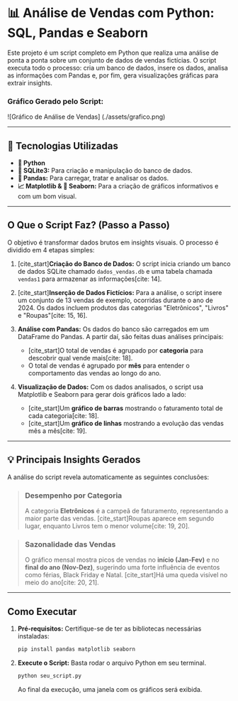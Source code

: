 # 📊 Análise de Vendas com Python: SQL, Pandas e Seaborn

Este projeto é um script completo em Python que realiza uma análise de ponta a ponta sobre um conjunto de dados de vendas fictícias. O script executa todo o processo: cria um banco de dados, insere os dados, analisa as informações com Pandas e, por fim, gera visualizações gráficas para extrair insights.

### Gráfico Gerado pelo Script:
![Gráfico de Análise de Vendas]
(./assets/grafico.png)

---

## 🚀 Tecnologias Utilizadas

-   **🐍 Python**
-   **💾 SQLite3:** Para criação e manipulação do banco de dados.
-   **🐼 Pandas:** Para carregar, tratar e analisar os dados.
-   **📈 Matplotlib & 🎨 Seaborn:** Para a criação de gráficos informativos e com um bom visual.

---

## O Que o Script Faz? (Passo a Passo)

O objetivo é transformar dados brutos em insights visuais. O processo é dividido em 4 etapas simples:

1.  [cite_start]**Criação do Banco de Dados:** O script inicia criando um banco de dados SQLite chamado `dados_vendas.db` e uma tabela chamada `vendas1` para armazenar as informações[cite: 14].

2.  [cite_start]**Inserção de Dados Fictícios:** Para a análise, o script insere um conjunto de 13 vendas de exemplo, ocorridas durante o ano de 2024. Os dados incluem produtos das categorias "Eletrônicos", "Livros" e "Roupas"[cite: 15, 16].

3.  **Análise com Pandas:** Os dados do banco são carregados em um DataFrame do Pandas. A partir daí, são feitas duas análises principais:
    * [cite_start]O total de vendas é agrupado por **categoria** para descobrir qual vende mais[cite: 18].
    * O total de vendas é agrupado por **mês** para entender o comportamento das vendas ao longo do ano.

4.  **Visualização de Dados:** Com os dados analisados, o script usa Matplotlib e Seaborn para gerar dois gráficos lado a lado:
    * [cite_start]Um **gráfico de barras** mostrando o faturamento total de cada categoria[cite: 18].
    * [cite_start]Um **gráfico de linhas** mostrando a evolução das vendas mês a mês[cite: 19].

---

## 💡 Principais Insights Gerados

A análise do script revela automaticamente as seguintes conclusões:

> ### Desempenho por Categoria
> A categoria **Eletrônicos** é a campeã de faturamento, representando a maior parte das vendas. [cite_start]Roupas aparece em segundo lugar, enquanto Livros tem o menor volume[cite: 19, 20].

> ### Sazonalidade das Vendas
> O gráfico mensal mostra picos de vendas no **início (Jan-Fev)** e no **final do ano (Nov-Dez)**, sugerindo uma forte influência de eventos como férias, Black Friday e Natal. [cite_start]Há uma queda visível no meio do ano[cite: 20, 21].

---

## Como Executar

1.  **Pré-requisitos:** Certifique-se de ter as bibliotecas necessárias instaladas:
    ```bash
    pip install pandas matplotlib seaborn
    ```
2.  **Execute o Script:** Basta rodar o arquivo Python em seu terminal.
    ```bash
    python seu_script.py
    ```
    Ao final da execução, uma janela com os gráficos será exibida.